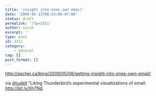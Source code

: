 ```yaml
---
title: 'insight into ones own email'
date: '2009-05-11T06:53:06-07:00'
status: draft
permalink: '/?p=1311'
author: sarah
excerpt: ''
type: post
id: 1311
category:
    - general
tag: []
post_format: []
---
```

http://ascher.ca/blog/2009/05/08/getting-insight-into-ones-own-email/

via [@judell](http://twitter.com/judell/statuses/1762813739) “Liking Thunderbird’s experimental visualizations of email: http://bit.ly/Xh7Nd.